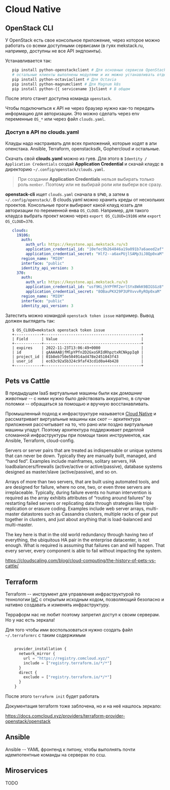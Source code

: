 # Cloud Native


## OpenStack CLI

У OpenStack есть свое консольное приложение, через которое можно работать со
всеми доступными сервисами (в гуях mekstack.ru, например, доступны не все API
эндпоинты).

Устанавливается так:

``` bash
   pip install python-openstackclient # Для основных сервисов OpenStack
   # остальные клиенты выполнены модулями и их можно устанавливать отдельно
   pip install python-octaviaclient # Для Octavia
   pip install python-magnumclient # Для Magnum k8s
   pip install python-{{ servicename }}client # В общем
```

После этого станет доступна команда ``openstack``.

Чтобы подключиться к API не через браузер нужно как-то передать информацию для
авторизации. Это можно сделать через env переменные ``OS_*`` или через файл
``clouds.yaml``.


### Доступ в API по clouds.yaml

Клауды надо настраивать для всех приложений, которые ходят в апи опенстака.
Ansible, Terraform, openstacksdk, Gophercloud и остальные.

Скачать свой **clouds.yaml** можно из гуев. Для этого в ``Identity / Application Credentials`` создай **Application Credential** и скачай клаудс в директорию ``~/.config/openstack/clouds.yaml``.

> При создании **Application Credentials** нельзя выбирать только роль ``member``.
> Поэтому или не выбирай роли или выбери все сразу.

**openstack-cli** ищет ``clouds.yaml`` сначала в ``$PWD``, а затем в ``~/.config/openstack/``.
В clouds.yaml можно хранить креды от нескольких проектов. Консольные проги
выбирают какой клауд юзать для авторизации по переменной енва ``OS_CLOUD``.
Например, для такого клаудса выбрать проект можно через ``export
OS_CLOUD=19106`` или ``export OS_CLOUD=370``.

``` yaml
   clouds:
     19106:
       auth:
         auth_url: https://keystone.api.mekstack.ru/v3
         application_credential_id: "10efec9b264846a19a091b7a6aeed2af"
         application_credential_secret: "Hlf2--a6axPUjlSAMp3iJ8Qp0xaM"
       region_name: "MIEM"
       interface: "public"
       identity_api_version: 3
     370:
       auth:
         auth_url: https://keystone.api.mekstack.ru/v3
         application_credential_id: "usf9KLjhYPfMf2erlSYx8WkK9BIGSGz8"
         application_credential_secret: "8OBauPKX29P3UPXvvvRyROp0xaM"
       region_name: "MIEM"
       interface: "public"
       identity_api_version: 3
```

Затестить можно командой ``openstack token issue`` например. Вывод должен выглядеть так:

``` none
   $ OS_CLOUD=mekstack openstack token issue
   +------------+-------------------------------------------+
   | Field      | Value                                     |
   +------------+-------------------------------------------+
   | expires    | 2022-11-23T13:06:49+0000                  |
   | id         | gAAAAABjfMlpYPfn2D2GxoSRIdRhpztxRCNkppIq0 |
   | project_id | 01b8eb750e504914ad478e2451043f43          |
   | user_id    | ec63c92a5b324c9faf43cd1d0a44b428          |
   +------------+-------------------------------------------+
```


## Pets vs Cattle

В предыдущем IaaS виртуальные машины были как *домашние животные* -- с ними
нужно было действовать аккуратно, в случае поломки -- обращаться за помощью и
вручную восстанавливать.

Промышленный подход к инфраструктуре называется [Cloud Native](https://learn.microsoft.com/en-us/dotnet/architecture/cloud-native/definition)
и рассматривает виртуальные машины как *скот* -- архитектура приложения
рассчитывает на то, что рано или поздно виртуальные машины упадут. Поэтому
архитектура поддерживает редеплой сломанной инфраструктуры при помощи таких
инструментов, как Ansible, Terraform, cloud-config.

Servers or server pairs that are treated as indispensable or unique systems that
can never be down. Typically they are manually built, managed, and “hand fed”.
Examples include mainframes, solitary servers, HA loadbalancers/firewalls
(active/active or active/passive), database systems designed as master/slave
(active/passive), and so on.

Arrays of more than two servers, that are built using automated tools, and are
designed for failure, where no one, two, or even three servers are
irreplaceable. Typically, during failure events no human intervention is
required as the array exhibits attributes of “routing around failures” by
restarting failed servers or replicating data through strategies like triple
replication or erasure coding. Examples include web server arrays, multi-master
datastores such as Cassandra clusters, multiple racks of gear put together in
clusters, and just about anything that is load-balanced and multi-master.

The key here is that in the old world redundancy through having two of
everything, the ubiquitous HA pair in the enterprise datacenter, is not enough.
What is required is assuming that failures can and will happen. That every
server, every component is able to fail without impacting the system.

https://cloudscaling.com/blog/cloud-computing/the-history-of-pets-vs-cattle/


## Terraform

Terraform -- инструмент для управления инфраструктурой по технологии [IaC](https://en.wikipedia.org/wiki/Infrastructure_as_code) с открытым исходным
кодом, позволяющий безопасно и нативно создавать и изменять инфраструктуру.

Терраформ нас не любит поэтому запретил доступ к своим серверам. Но у нас
есть зеркала!

Для того чтобы ими воспользоваться нужно создать файл ``~/.terraformrc`` с таким содержимым

``` terraform

    provider_installation {
      network_mirror {
        url = "https://registry.comcloud.xyz/"
        include = ["registry.terraform.io/*/*"]
      }
      direct {
        exclude = ["registry.terraform.io/*/*"]
      }
    }
```

После этого ``terraform init`` будет работать

Документация terraform тоже заблочена, но и на неё нашлось зеркало:

https://docs.comcloud.xyz/providers/terraform-provider-openstack/openstack


## Ansible

Ansible -- YAML фронтенд к питону, чтобы выполнять почти идемпотентные команды
на серверах по ссш.


## Miroservices

TODO

